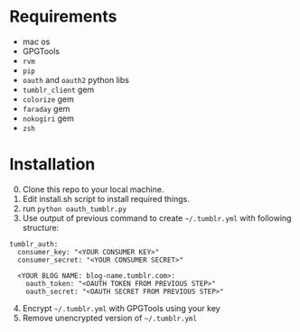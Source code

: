 # Requirements
- mac os
- GPGTools
- `rvm`
- `pip`
- `oauth` and `oauth2` python libs
- `tumblr_client` gem
- `colorize` gem
- `faraday` gem
- `nokogiri` gem
- `zsh`

# Installation

0. Clone this repo to your local machine.
1. Edit install.sh script to install required things.
2. run `python oauth_tumblr.py`
3. Use output of previous command to create `~/.tumblr.yml` with following structure:
```
tumblr_auth:
  consumer_key: "<YOUR CONSUMER KEY>"
  consumer_secret: "<YOUR CONSUMER SECRET>"

  <YOUR BLOG NAME: blog-name.tumblr.com>:
    oauth_token: "<OAUTH TOKEN FROM PREVIOUS STEP>"
    oauth_secret: "<OAUTH SECRET FROM PREVIOUS STEP>"
```
4. Encrypt `~/.tumblr.yml` with GPGTools using your key
5. Remove unencrypted version of `~/.tumblr.yml`
